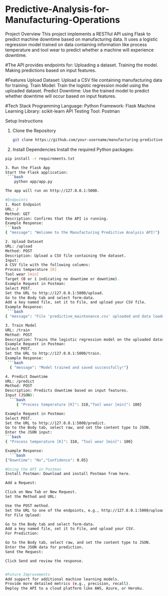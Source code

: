 # Predictive-Analysis-for-Manufacturing-Operations
Project Overview
This project implements a RESTful API using Flask to predict machine downtime based on manufacturing data. It uses a logistic regression model trained on data containing information like process temperature and tool wear to predict whether a machine will experience downtime.

#The API provides endpoints for:
Uploading a dataset.
Training the model.
Making predictions based on input features.

#Features
Upload Dataset: Upload a CSV file containing manufacturing data for training.
Train Model: Train the logistic regression model using the uploaded dataset.
Predict Downtime: Use the trained model to predict whether downtime will occur based on input features.

#Tech Stack
Programming Language: Python
Framework: Flask
Machine Learning Library: scikit-learn
API Testing Tool: Postman

Setup Instructions
1. Clone the Repository
   ```bash
   git clone https://github.com/your-username/manufacturing-predictive-analysis.git cd manufacturing-predictive-analysis
2. Install Dependencies
Install the required Python packages:
 ```bash
 pip install -r requirements.txt

3. Run the Flask App
Start the Flask application:
  ```bash
     python app/app.py

The app will run on http://127.0.0.1:5000.

#Endpoints
1. Root Endpoint
URL: /
Method: GET
Description: Confirms that the API is running.
Example Response:
```bash
{ "message": "Welcome to the Manufacturing Predictive Analysis API!"}

2. Upload Dataset
URL: /upload
Method: POST
Description: Upload a CSV file containing the dataset.
Input:
A CSV file with the following columns:
Process temperature [K]
Tool wear [min]
Target (0 or 1 indicating no downtime or downtime).
Example Request in Postman:
Select POST.
Set the URL to http://127.0.0.1:5000/upload.
Go to the Body tab and select form-data.
Add a key named file, set it to File, and upload your CSV file.
Example Response:
  ```bash
{ "message": "File 'predictive_maintenance.csv' uploaded and data loaded successfully!"}

3. Train Model
URL: /train
Method: POST
Description: Trains the logistic regression model on the uploaded dataset.
Example Request in Postman:
Select POST.
Set the URL to http://127.0.0.1:5000/train.
Example Response:
  ```bash
   { "message": "Model trained and saved successfully!"}

4. Predict Downtime
URL: /predict
Method: POST
Description: Predicts downtime based on input features.
Input (JSON):
   ```bash
      { "Process temperature [K]": 310,"Tool wear [min]": 100}

Example Request in Postman:
Select POST.
Set the URL to http://127.0.0.1:5000/predict.
Go to the Body tab, select raw, and set the content type to JSON.
Enter the JSON input:
 ```bash
{ "Process temperature [K]": 310, "Tool wear [min]": 100}

Example Response:
   ```bash
{"Downtime": "No","Confidence": 0.85}

#Using the API in Postman
Install Postman: Download and install Postman from here.

Add a Request:

Click on New Tab or New Request.
Set the Method and URL:

Use the POST method.
Set the URL to one of the endpoints, e.g., http://127.0.0.1:5000/upload.
For File Upload:

Go to the Body tab and select form-data.
Add a key named file, set it to File, and upload your CSV.
For Prediction:

Go to the Body tab, select raw, and set the content type to JSON.
Enter the JSON data for prediction.
Send the Request:

Click Send and review the response.


#Future Improvements
Add support for additional machine learning models.
Provide more detailed metrics (e.g., precision, recall).
Deploy the API to a cloud platform like AWS, Azure, or Heroku.









